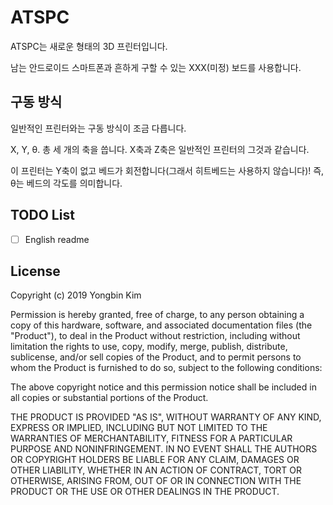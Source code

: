 # ATSPC

ATSPC는 새로운 형태의 3D 프린터입니다.

남는 안드로이드 스마트폰과 흔하게 구할 수 있는 XXX(미정) 보드를 사용합니다.

## 구동 방식

일반적인 프린터와는 구동 방식이 조금 다릅니다.

X, Y, θ. 총 세 개의 축을 씁니다.
X축과 Z축은 일반적인 프린터의 그것과 같습니다.

이 프린터는 Y축이 없고 베드가 회전합니다(그래서 히트베드는 사용하지 않습니다)!
즉, θ는 베드의 각도를 의미합니다.

## TODO List

* [ ] English readme

## License

Copyright (c) 2019 Yongbin Kim

Permission is hereby granted, free of charge, to any person obtaining a copy of this hardware, software, and associated documentation files (the "Product"), to deal in the Product without restriction, including without limitation the rights to use, copy, modify, merge, publish, distribute, sublicense, and/or sell copies of the Product, and to permit persons to whom the Product is furnished to do so, subject to the following conditions:

The above copyright notice and this permission notice shall be included in all copies or substantial portions of the Product.

THE PRODUCT IS PROVIDED "AS IS", WITHOUT WARRANTY OF ANY KIND, EXPRESS OR IMPLIED, INCLUDING BUT NOT LIMITED TO THE WARRANTIES OF MERCHANTABILITY, FITNESS FOR A PARTICULAR PURPOSE AND NONINFRINGEMENT. IN NO EVENT SHALL THE AUTHORS OR COPYRIGHT HOLDERS BE LIABLE FOR ANY CLAIM, DAMAGES OR OTHER LIABILITY, WHETHER IN AN ACTION OF CONTRACT, TORT OR OTHERWISE, ARISING FROM, OUT OF OR IN CONNECTION WITH THE PRODUCT OR THE USE OR OTHER DEALINGS IN THE PRODUCT.
